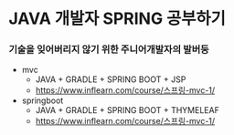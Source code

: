 # JAVA 개발자 SPRING 공부하기 
### 기술을 잊어버리지 않기 위한 주니어개발자의 발버둥

* mvc
  * JAVA + GRADLE + SPRING BOOT + JSP
  * https://www.inflearn.com/course/스프링-mvc-1/
* springboot
  * JAVA + GRADLE + SPRING BOOT + THYMELEAF
  * https://www.inflearn.com/course/스프링-mvc-1/
